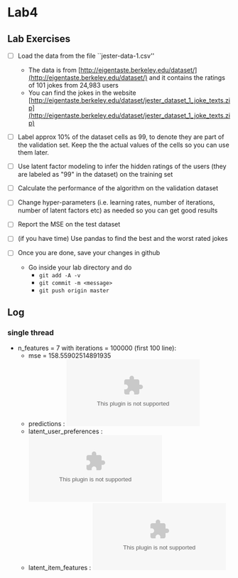 # Lab4  

## Lab Exercises  

- [ ] Load the data from the file ``jester-data-1.csv''  
	* The data is from [http://eigentaste.berkeley.edu/dataset/](http://eigentaste.berkeley.edu/dataset/) and it contains the ratings of 101 jokes from 24,983 users  
	* You can find the jokes in the website [http://eigentaste.berkeley.edu/dataset/jester_dataset_1_joke_texts.zip](http://eigentaste.berkeley.edu/dataset/jester_dataset_1_joke_texts.zip)  
- [ ] Label approx 10% of the dataset cells as 99, to denote they are part of the validation set. Keep the the actual values of the cells so you can use them later.  
- [ ] Use latent factor modeling to infer the hidden ratings of the users (they are labeled as "99" in the dataset) on the training set  
- [ ] Calculate the performance of the algorithm on the validation dataset  
- [ ] Change hyper-parameters (i.e. learning rates, number of iterations, number of latent factors etc) as needed so you can get good results  
- [ ] Report the MSE on the test dataset  

- [ ] (if you have time) Use pandas to find the best and the worst rated jokes  

- [ ] Once you are done, save your changes in github  
	* Go inside your lab directory and do  
      * ``git add -A -v``  
      * ``git commit -m <message>``  
      * ``git push origin master``  

## Log  

### single thread  
- n_features = 7 with iterations = 100000 (first 100 line):  
    * mse = 158.55902514891935  
    * predictions : ![csv](./predictions_7f_10.csv?raw=true)  
    * latent_user_preferences : ![csv](./latent_user_preferences_7f_10.csv?raw=true)  
    * latent_item_features : ![csv](./latent_item_features_7f_10.csv?raw=true)  
